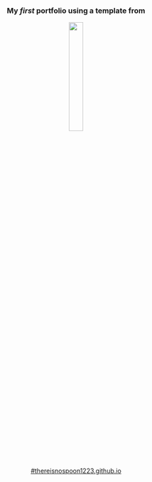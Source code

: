 
<h3 align="center"> My <em>first</em> portfolio using a template from</h3>
<p align="center"><a title="ShaeSmith" href="https://html5up.net/">
    <img src="https://www.vectorlogo.zone/logos/html5up/html5up-ar21.png" width="25%" height="25%"/> 

<h3></h3>

<p align="center">#thereisnospoon1223.github.io</p>

